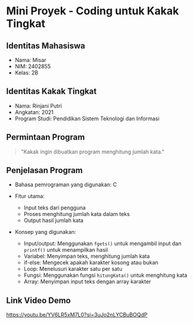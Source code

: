 # Mini Proyek - Coding untuk Kakak Tingkat

## Identitas Mahasiswa
- Nama: Misar 
- NIM: 2402855 
- Kelas: 2B

## Identitas Kakak Tingkat
- Nama: Rinjani Putri
- Angkatan: 2021
- Program Studi: Pendidikan Sistem Teknologi dan Informasi 

## Permintaan Program
> "Kakak ingin dibuatkan program menghitung jumlah kata."

## Penjelasan Program
- Bahasa pemrograman yang digunakan: C
- Fitur utama:
  - Input teks dari pengguna
  - Proses menghitung jumlah kata dalam teks
  - Output hasil jumlah kata

- Konsep yang digunakan:
  - Input/output: Menggunakan `fgets()` untuk mengambil input dan `printf()` untuk menampilkan hasil
  - Variabel: Menyimpan teks, menghitung jumlah kata
  - if-else: Mengecek apakah karakter kosong atau bukan
  - Loop: Menelusuri karakter satu per satu
  - Fungsi: Menggunakan fungsi `hitungKata()` untuk menghitung kata
  - Array: Menyimpan input teks dengan array karakter

## Link Video Demo
https://youtu.be/YV6LR5xM7L0?si=3uJo2nLYCBuBOQdP
